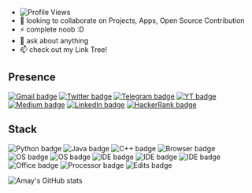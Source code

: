 - ![Profile Views](https://hits.seeyoufarm.com/api/count/incr/badge.svg?url=https%3A%2F%2Fgithub.com%2Fvrindavan%2Fhit-counter&count_bg=%231980CF&title_bg=%23000000&icon=github.svg&icon_color=%23E7E7E7&title=Profile+Views&edge_flat=false)
- 🤝 looking to collaborate on Projects, Apps, Open Source Contribution
- ⚡ complete noob :D
- 💬 ask about anything
- 📫 check out my Link Tree!

## Presence
[![Gmail badge](https://img.shields.io/badge/Gmail-D14836?style=for-the-badge&logo=gmail&logoColor=white)](mailto:BrajBliss@gmail.com)
[![Twitter badge](https://img.shields.io/badge/Twitter-%231DA1F2.svg?style=for-the-badge&logo=Twitter&logoColor=white)](https://twitter.com/BrajBliss)
[![Telegram badge](https://img.shields.io/badge/Telegram-2CA5E0?style=for-the-badge&logo=telegram&logoColor=white)](https://telegram.me/BrajBliss)
[![YT badge](https://img.shields.io/badge/YouTube-FF0000?style=for-the-badge&logo=youtube&logoColor=white)](https://www.youtube.com/channel/UC5X_YUSC34_IHMednLUjKOw)
[![Medium badge](https://img.shields.io/badge/Medium-%23000000.svg?style=for-the-badge&logo=Medium&logoColor=white)](https://vrindavan.medium.com)
[![LinkedIn badge](https://img.shields.io/badge/LinkedIn-0077B5?style=for-the-badge&logo=linkedin&logoColor=white)](https://linkedin.com/in/brajbliss)
[![HackerRank badge](https://img.shields.io/badge/-Hackerrank-2EC866?style=for-the-badge&logo=HackerRank&logoColor=white)](https://hackerrank.com/brajbliss)

## Stack
![Python badge](https://img.shields.io/badge/Python-FFD43B?style=for-the-badge&logo=python&logoColor=darkgreen)
![Java badge](https://img.shields.io/badge/Java-ED8B00?style=for-the-badge&logo=java&logoColor=white)
![C++ badge](https://img.shields.io/badge/C%2B%2B-00599C?style=for-the-badge&logo=c%2B%2B&logoColor=white)
![Browser badge](https://img.shields.io/badge/Firefox-FF7139?style=for-the-badge&logo=Firefox-Browser&logoColor=white)
![OS badge](https://img.shields.io/badge/Android-3DDC84?style=for-the-badge&logo=android&logoColor=white)
![OS badge](https://img.shields.io/badge/Windows-0078D6?style=for-the-badge&logo=windows&logoColor=white)
![IDE badge](https://img.shields.io/badge/IntelliJIDEA-000000.svg?style=for-the-badge&logo=intellij-idea&logoColor=white)
![IDE badge](https://img.shields.io/badge/PyCharm-000000.svg?&style=for-the-badge&logo=PyCharm&logoColor=white)
![IDE badge](https://img.shields.io/badge/CLion-000000?style=for-the-badge&logo=clion&logoColor=white)
![Office badge](https://img.shields.io/badge/Microsoft_Office-D83B01?style=for-the-badge&logo=microsoft-office&logoColor=white)
![Processor badge](https://img.shields.io/badge/Intel-Core_i3-0071C5?style=for-the-badge&logo=intel&logoColor=white)
![Edits badge](https://img.shields.io/badge/Canva-%2300C4CC.svg?&style=for-the-badge&logo=Canva&logoColor=white)

![Amay's GitHub stats](https://github-readme-stats.vercel.app/api?username=vrindavan&theme=dark&show_icons=true)
